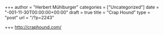 +++
author = "Herbert Mühlburger"
categories = ["Uncategorized"]
date = "-001-11-30T00:00:00+00:00"
draft = true
title = "Crap Hound"
type = "post"
url = "/?p=2243"

+++
http://craphound.com/